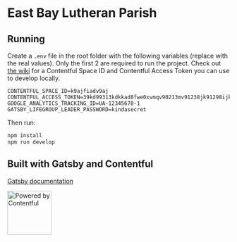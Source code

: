 # East Bay Lutheran Parish


<p><href=http://www.eastbaylutheranparish.org></p>


## Running

Create a `.env` file in the root folder with the following variables (replace with the real values). Only the first 2 are required to run the project. Check out [the wiki](https://github.com/wiki) for a Contentful Space ID and Contentful Access Token you can use to develop locally.

```
CONTENTFUL_SPACE_ID=k9ajfiadv9aj
CONTENTFUL_ACCESS_TOKEN=39kd99313kdkkad8fwe0xvmqv90213mv91238jk91298ijkqw073856kajsdv097
GOOGLE_ANALYTICS_TRACKING_ID=UA-12345678-1
GATSBY_LIFEGROUP_LEADER_PASSWORD=kindasecret
```

Then run:

```sh
npm install
npm run develop
```

## Built with Gatsby and Contentful

[Gatsby documentation](https://www.gatsbyjs.org/docs/)

<a href="https://www.contentful.com/" rel="nofollow" target="_blank"><img src="https://images.ctfassets.net/fo9twyrwpveg/44baP9Gtm8qE2Umm8CQwQk/c43325463d1cb5db2ef97fca0788ea55/PoweredByContentful_LightBackground.svg" width="100" alt="Powered by Contentful" /></a>
